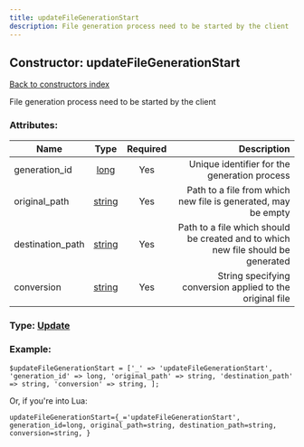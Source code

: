 ```yaml
---
title: updateFileGenerationStart
description: File generation process need to be started by the client
---
```

## Constructor: updateFileGenerationStart  
[Back to constructors index](index.md)



File generation process need to be started by the client

### Attributes:

| Name     |    Type       | Required | Description |
|----------|:-------------:|:--------:|------------:|
|generation\_id|[long](../types/long.md) | Yes|Unique identifier for the generation process|
|original\_path|[string](../types/string.md) | Yes|Path to a file from which new file is generated, may be empty|
|destination\_path|[string](../types/string.md) | Yes|Path to a file which should be created and to which new file should be generated|
|conversion|[string](../types/string.md) | Yes|String specifying conversion applied to the original file|



### Type: [Update](../types/Update.md)


### Example:

```
$updateFileGenerationStart = ['_' => 'updateFileGenerationStart', 'generation_id' => long, 'original_path' => string, 'destination_path' => string, 'conversion' => string, ];
```  

Or, if you're into Lua:  


```
updateFileGenerationStart={_='updateFileGenerationStart', generation_id=long, original_path=string, destination_path=string, conversion=string, }

```



